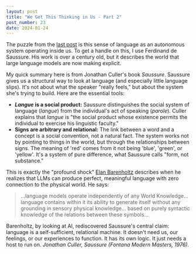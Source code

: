 ```yaml
---
layout: post
title: "We Get This Thinking in Us - Part 2"
post_number: 23
date: 2024-01-24
---
```


The puzzle from the [last post](/post-22) is this sense of language as an autonomous system operating inside us. To get a handle on this, I use Ferdinand de Saussure. His work is over a century old, but it describes the world that large language models are now making explicit.

My quick summary here is from Jonathan Culler's book *Saussure*. Saussure gives us a structural way to look at language (and especially little language slips). It's not about what the speaker "really feels," but about the system she's trying to build. Here are the essential tools:

- ***Langue* is a social product:** Saussure distinguishes the social system of language (*langue*) from the individual's act of speaking (*parole*). Culler explains that *langue* is "the social product whose existence permits the individual to exercise his linguistic faculty."
- **Signs are arbitrary and relational:** The link between a word and a concept is a social convention, not a natural fact. The system works not by pointing to things in the world, but through the relationships between signs. The meaning of 'red' comes from it not being 'blue', 'green', or 'yellow'. It's a system of pure difference, what Saussure calls "form, not substance."

This is exactly the "profound shock" [Elan Barenholtz](https://www.youtube.com/watch?v=FIMw04GJJ7U&t=1059s) describes when he realizes that LLMs can produce perfect, meaningful language with zero connection to the physical world. He says:

> ...language models operate independently of any World Knowledge... language contains within it its ability to generate itself without any grounding in sensory physical knowledge... based on purely syntactic knowledge of the relations between these symbols...

Barenholtz, by looking at AI, rediscovered Saussure's central claim: language is a self-sufficient, relational machine. It doesn't need us, our feelings, or our experiences to function. It has its own logic. It just needs a host to run on.
*Jonathan Culler, Saussure (Fontana Modern Masters, 1976).*